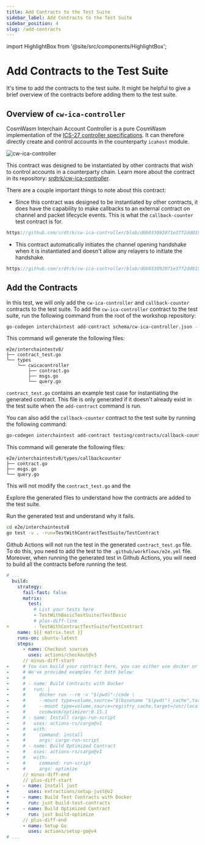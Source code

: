 ```yaml
---
title: Add Contracts to the Test Suite
sidebar_label: Add Contracts to the Test Suite
sidebar_position: 4
slug: /add-contracts
---
```


import HighlightBox from '@site/src/components/HighlightBox';

# Add Contracts to the Test Suite

It's time to add the contracts to the test suite. It might be helpful to give a brief overview of the contracts before adding them to the test suite.

## Overview of `cw-ica-controller`

CosmWasm Interchain Account Controller is a pure CosmWasm implementation of the [ICS-27 controller specifications](https://github.com/cosmos/ibc/tree/main/spec/app/ics-027-interchain-accounts). It can therefore directly create and control accounts in the counterparty `icahost` module.

![cw-ica-controller](https://raw.githubusercontent.com/srdtrk/cw-ica-controller/main/docs/static/img/cw-ica-controller.svg)

This contract was designed to be instantiated by other contracts that wish to control accounts in a counterparty chain. Learn more about the contract in its repository: [srdtrk/cw-ica-controller](https://github.com/srdtrk/cw-ica-controller).

<HighlightBox type="note" title="Note">

There are a couple important things to note about this contract:

- Since this contract was designed to be instantiated by other contracts, it does have the capability to make callbacks to an external contract on channel and packet lifecycle events. This is what the `callback-counter` test contract is for.

<!-- TODO: replace link with workshop repo -->
```rust reference
https://github.com/srdtrk/cw-ica-controller/blob/d6b033092071e37f2dd015b58810a02257a92b6b/src/types/callbacks.rs#L15-L46
```

- This contract automatically initiates the channel opening handshake when it is instantiated and doesn't allow any relayers to initiate the handshake.

<!-- TODO: replace link with workshop repo -->
```rust reference
https://github.com/srdtrk/cw-ica-controller/blob/d6b033092071e37f2dd015b58810a02257a92b6b/src/types/msg.rs#L8-L21
```

</HighlightBox>

## Add the Contracts

In this test, we will only add the `cw-ica-controller` and `callback-counter` contracts to the test suite. To add the `cw-ica-controller` contract to the test suite, run the following command from the root of the workshop repository:

<!-- TODO: link commit -->
```sh
go-codegen interchaintest add-contract schema/cw-ica-controller.json --suite-dir e2e/interchaintestv8
```

This command will generate the following files:

```text
e2e/interchaintestv8/
├── contract_test.go
└── types
    └── cwicacontroller
        ├── contract.go
        ├── msgs.go
        └── query.go
```

`contract_test.go` contains an example test case for instantiating the generated contract. This file is only generated if it doesn't already exist in the test suite when the `add-contract` command is run.

You can also add the `callback-counter` contract to the test suite by running the following command:

<!-- TODO: link commit -->
```sh
go-codegen interchaintest add-contract testing/contracts/callback-counter/schema/callback-counter.json --suite-dir e2e/interchaintestv8
```

This command will generate the following files:

```text
e2e/interchaintestv8/types/callbackcounter
├── contract.go
├── msgs.go
└── query.go
```

This will not modify the `contract_test.go` and the 

<HighlightBox type="tip" title="Exploration">

Explore the generated files to understand how the contracts are added to the test suite.

Run the generated test and understand why it fails.

```sh
cd e2e/interchaintestv8
go test -v . -run=TestWithContractTestSuite/TestContract
```

</HighlightBox>

<HighlightBox type="warn" title="Warning">

Github Actions will not run the test in the generated `contract_test.go` file. To do this, you need to add the test to the `.github/workflows/e2e.yml` file. Moreover, when running the generated test in Github Actions, you will need to build all the contracts before running the test.

```yaml title=".github/workflows/e2e.yml"
# ...
  build:
    strategy:
      fail-fast: false
      matrix:
        test:
          # List your tests here
          - TestWithBasicTestSuite/TestBasic
          # plus-diff-line
+         - TestWithContractTestSuite/TestContract
    name: ${{ matrix.test }}
    runs-on: ubuntu-latest
    steps:
      - name: Checkout sources
        uses: actions/checkout@v3
      // minus-diff-start
-     # You can build your contract here, you can either use docker or a custom cargo script:
-     # We've provided examples for both below:
-     # 
-     # - name: Build Contracts with Docker
-     #   run: |
-     #     docker run --rm -v "$(pwd)":/code \
-     #     --mount type=volume,source="$(basename "$(pwd)")_cache",target=/code/target \
-     #     --mount type=volume,source=registry_cache,target=/usr/local/cargo/registry \
-     #     cosmwasm/optimizer:0.15.1
-     # - name: Install cargo-run-script
-     #   uses: actions-rs/cargo@v1
-     #   with:
-     #     command: install
-     #     args: cargo-run-script
-     # - name: Build Optimized Contract
-     #   uses: actions-rs/cargo@v1
-     #   with:
-     #     command: run-script
-     #     args: optimize
      // minus-diff-end
      // plus-diff-start
+     - name: Install just
+       uses: extractions/setup-just@v2
+     - name: Build Test Contracts with Docker
+       run: just build-test-contracts
+     - name: Build Optimized Contract
+       run: just build-optimize
      // plus-diff-end
      - name: Setup Go
        uses: actions/setup-go@v4
# ...
```

</HighlightBox>

